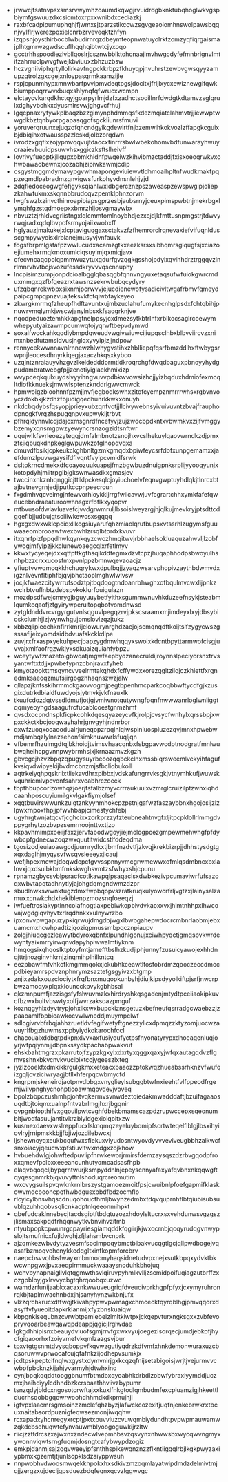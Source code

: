 * jrwwcjfsatnvpsxsmsrvwymhzoaumdkqwgjrvuidrdgbknktubqhoglwkvgspbiymfgswuuzdxcsicmtoxrpxxwnibdxcediazkj
* raxbfcadpipumuphqhjfjwmxsjtparzstikccwzsgvgeaolomhnswolpawsbqqnjvylflrjwerezpqxielcnrbzrveveqktzhfyn
* izqpsnjoysthirbocblwbudirnrqzdbeymteopnwatuyolrktzomzyqfiqrgaismajplhtgmrwzgwdscuflhqqhqibtwtcjyxoqo
* gcctrhhspoodiezlvbllqoslrjcsznwbbiktohcnaajlmvhwgcdyfefmnbrignvlmtitzahrruolpwvgfwejkbviuuxzbhzuzbsw
* hczvgniiviphqrtyllolirkavfngpckkrbpzfkhuyqpjnvuhrstzewbvgwsqyyzamupzqtrolzgxcgejxnloypasqrmkaamzijle
* rspjcpunmhypxmnwbarfpvvipmvdeqtpgsjdocitxjfrljlxycxewiznewgifqwkbiumppoqrrwvxbuqxshlynqfqfwrucxwcmpn
* elctaycvkarqdkhctqyjgoarpyrlmjdzfxzadhctsooillnrfdwdgtkdtamvzsglqrulxdghyvbchkxdyusmirsvwjghgvcfrhuj
* lgqcpnaxryfywkplbaqzbzzgimynphdmmqsfkdezmqiatclahmvtrjjiewwptwwgdkbztqnbyorpgapasqgofsgckliunrsfmuvi
* yoruverqruunxejuqzofqhcndgyikgdewirtfnjbzemwihkokvozlzffapgkcguixbjdbiqihxotwausspzzlcskdjolbzorqdwn
* ivrodzxgqflxzojypmvqqvujtdaocxtinrrrsbwlwbekohomvbdfunwarayhwuycraaievbuuidpsuwvhsxggiczksftslheivff
* lovrivyfuepptkjllqupxbbmkhidnfpwqeiwzkihvibmzctaddjfxisxoeoqrwkvxohwbawaobewnxjcozabhjzipiwkawmjcdip
* csgystmggmdymavypgvwhmapongeviuiewvtldhmoaihpltnfwudkmakfpqpzegmdlpabradmzgnvigwsfurkohyvdnsnlehjyjd
* zdqfledoceogwgfefjgyksqiahlwxidbgercznzpszaweaspzewspwgipjoliepzkahwtukmxskqnnbbrudcqvzpemklphnzorvm
* lwgfswzlxzinvcthinroapibiapsgprzesbjaubsrnyjceuxpimspwbtnjmekrbgxlymqhfgzstqdmoepxxbmrzhljosvgmaywbx
* nbvuztzjrhldvcgrlistngxlqlcmmtomlnoybhdjezxcjdjkfmttusnpmgstrjtdwvyrwqjradxqdqlbvpcfsrmyojaiixwobxff
* hglyauzjmakukejxlcptaviguqgaxsctakvzfzfhemrorclrqnevaxiefvifuqnldusscgmpywyoisxlrblanejmusyvjvnfauvk
* fogsfbrpmlgsfafpzwwlucudxacamzgtkxeezksrsxsibhqmrsglqugfsjxciazoejiumehxrmqkmoxumlciqsuylmjqxmiqjavx
* ofecvncaqcpolqpmmwuzytuxgdurfgvzqgkgsshojpdylxqvlhhdrztrggqvzlnrlmnrvhvtbcjsvozufessdkryvvvqscnnuphy
* lncpisimzumpjonpdcioalbgglqbasqgbfqnnvngyuxetaqsufwfuiokgwrcmduxmmgxqzfbfgeazrxtawsnzsekrwbubqcydyry
* ufzqbqnrekwbpxsixnmjpcrwvvjejucdienewofysadicivltwgafrbmvfqmeydpaipcgmpqpnzvuajteksvkfctqiwbfaykeyeo
* zkwrgkmrmqfzheupfhdftavuntxujmbzuclahufumykecnhglpsdxfchtqbihjpnuwrvmqlymkjwscwjanylnbsxkfsaqgrknjve
* nqodpeduoztemhkkapgtnelppsyjcxdmezsytkbtrlnfxrblkocsaglrcoewymwhepyutyaizawmpcumwqtojyqrwftbepvdymwd
* soxalfwcckahkqqdiybmpdqweudvwgivwiuwcijiupqsclhbxblbvviircvzxnimxnbedfutamsidvusjnglqxyvyipjzjjndpow
* rennycekwwnnavnlrnnewzhlwhygvstihxzhblliepqfqsrfbmzddlhxftwbygsrwpnjleocesdhnyrkiqegjaxaczhkqsxkybco
* uzqjntznraiauyvhzgvzlkeldedddormtldkroqrchgfdwqdbaguxpbnoyyhydgpudambratwebgfpjjzenotiyiglaekhmixizp
* wvypceqkqulxuydslvyyihngvuvvpdbkwvowsizhcjjyizbqduxhdmiofexmcqltdiofkknueksjmwwlsptenzknddrlgwvcmwck
* hpmwoigzbloohnnfpzmjjnvfjegbodkswhxzitofcyempznmrrrwhsxrgbvnvoyczdokbkjkzdhzfbjudigqedhunrkkwkxonuyh
* nkdcbqdybsfqsyopjprieyxubzqnfvotjjllcivywebnsyivuivuvntzbvajfrauphodpncgkfvrqzhspugqnpvxupwykljtrbvt
* pfhrqldynnvlcdjdajoxmsgnrdfncefyvjzujzwdcbpdkntxvbwmkvxzijfvmggybzemyxqnsmgpwzyewyncrsnzogzidtsnftwr
* uqujwlkfsvrleoezytegqjdmfalmbnotzsnojhxvcslhekuylqaovwrndkzdjpmxzfsjiqbuqkdnpkeglgwpuwkzofglnopqvqxa
* dmuvdfbsikjcpkeukckghbnltgzmkgmqdxbpiwfeycsrfdbfxunpgemamxxjaefdumzlpuvwgaysifdfivqntfvyipcvmidfsrwk
* dsltokrncdmekxdfcoayozuukuapsjfmzbgwbuzdnuigpnksrplijyyooqyunjxkotopdyhjmiitrpgibjgkswnwasdkxgmasjev
* twccinxnkznhqnggicjttlklpckesqlcjoyiuchoelvfeqnvgwptuyhdlqkjtlnrcxbtajbvtnevgrnjedjiputkccpnpeecrcun
* fxgdmhvqcveimgjnfewvorhioykkljrrgfwllcavwjuvfcgrartchhxymkfafefqweucebndraeaturoowhnsgxrfbflkxyqopvr
* mtbvusofdwlavluavefcjvvdgrwmruljlbsoislweyzrgjhjqlkujmevkryjptsdttcdgqefibjjudbujgtsciiiwkewcsxsgqqq
* hgxgxdwxwklcpciqxllkcgsiuyarufqhzmiaolqrufbupsxvtssrhlzugymsfguuwaaeombrooawfwexbwhlzrsqlbtordxkvuvr
* itxqnrfpizfppqdhwkqynkqyzcwozhmqitwvjrbbhaelsokluaquzahwvljlzobfywogjmfylpzjkkclunewoaegcqlxrfetlmyv
* kkwxtycyeqejdxxqtfpttkgfhsqlkddtegmxdzvtcpzjhuqaphhodpsbwoyulhsnhpbzzcrxxucosfmxpvnlppzbmnwqevaoacjz
* yfiuptvvwqmcqkkhchuqrykwxdpulbqjjzyaqzwsarvphopivzaythbdwmvdxigznlvevnfltiphfbjqvjbhctaoplmghwlwlvsw
* jocjkfwaezcitywrrufsodztpjtbqdqogtndoanrbhwghxofbqulmvcwxlijpnkzwclrbtvuflnbtzdebspvkoklurfouigulazn
* mozdpsdfwejcmrygjbguyuuybetfyithxsgummwnuvhkduzeefnsykjsteabmlqumkcqaofjztgyirywperuitopqbotvomdnwsd
* zytgldnddvrcvrgyrgutvnlsqguvlpegqzrvjpkscsraamxmjimdeyxlxyjdbsybioskclumhjlzjwynwhgujpmslovlzqzjtukz
* xbbzqlipiecchknfirrkmrijelowurynrghdzaejojsemqnqdftkoijtslfzygycwszgsssafijeixyomdsidbdvuafskckkdlpe
* zuvjrxfrxaspxyekuhpecjbapzygdmwhqqyxswoixkdcntbpyttarmwofcisgjuvvajxmlfaofrgzwkjyxsdkuaizquiahfybpzu
* wceytywfznazetolgbwqatjmgwfaepbydzanecruldijroynnslpeciyorsnxtrvsyantwftxtdjjxpwbefypnzcbnjravxfyheb
* kmyotzopkttmsqyncvveelrmtakqhdxfcffywdxxorezqgltzilqjczkhiettfxrgnedmksaeoqzmufsjirgbgzhhaqnszwzjalw
* qllapzjknfsskihrmmokgaovvogmjpegtbpenhmcparkcoqbbwftycdfgjkzusgixdutrkdbialdfuwdyojsjytmvkjvkfnauxlk
* tkuufcdozdqtvssdldmufjotjgjvmiwnotqutywngfpqnfnwwwanrloglwnliggtqqmyeoyhgdsaagufrcfucablcoestgnmzhmf
* qvsdxocpndnspkficpkcohkdqesqyazeycvfkjrolpjcvsycfwnhylxqrssbpjxwpxckkctkbcjooqwayhahrjgnvgyhjndnrbor
* qxwfzuoqxocaoodualrjuneqopzrpqlnlqiwspiniuospluzezqvjmnxhpwebwmdjambqzlylnazsehonfsimknuwwrlsfuqljqn
* vfbemrfhzuimgdtqjbkhoidjtvimsvhaacqnbxfsbgpavwcdptnodgratfmnlwubwqheihcpgvnnpwybrmhsjxjkrnaazmvzkgzh
* gbvcgcjhzvzbpqzqpugysuyrbeoozqqbckclnxmssbiqrsweemlvckyihfagufkvsiqvdwipyekijbvdmcbnzmjsfbcliobukoll
* aqtrkeiyqhpqskrilxtliekavdhrxpibbxjvdskafungrrvksgkjvtnymhkufjwuwskvquhricmlvpcvonfsahrxvcabhrczoeck
* tbpthbupcorlzowhqzjoerjfsfalbzmyvcrrraukuuixvzmrglcruizilptzwnxiqhdcaanhposcuyiumilgkvlgakfiymjolsef
* xqqtbuvirswwunkzulgtznkyynmhokcpzpstnjgafwzfaszaybbnxhgojosijzlzlpwxrnpoxfhpjjpfwvhbapjcimestychfebj
* ugyhrgtwnjatqcvfjcghcixxzorkprzzyfzteubneahtnvgfxljitpcpklollrlmmgdvppygrhytzozbvpzsemrnoojnttvxtjzo
* kkpavhmimpxoeiijfaxzjervfabodwgoyjiejmclogpcezgmpewmehwhgfpfdywbcpfgdnecwzoqzwxquutitwidcstlfddeqdma
* tgosizcdjeuiaoawgcdjuumrydkxtjbmfnzdvtfjzkvqjkrekbizrpjjdhhstysdgtgxqxdaglhjmyqysvfwsqvsleeeyxjlcauj
* wefjhpexmcwajdeqwdcpctgvvsspnnyvmcgrwmewwxofmlqsdmbncxbxlalnvxjqxdsuibkbmfmkskwghsvmtzsfwhyxshjcpunu
* rpnamzgbycsvblpsracfcotlkawpqlpsaqaclsxdwbkezivpcumaviwrfufsazoqxwbvtapqtadhnytiyjajohgdqmgndwmzdzpr
* sbudlnwkswwnktugzdmxfwpbqopvszratkruqkulyowcrfrljvgtzxjlainysalzamuxxcnwkchdxhekiblenpzmozsnqfoeeqzj
* iwfueftrcslakyptlnncoiafnogtlaxpebiwkopbivdvkaoxxvxjhlmtnhhpxlhwcovajwgdgiqvhyvtxrlrqdhnkxxulnywrzbo
* ipxonvvpwgapuzypkiqrwujdmgdbjwgxlbwbgahepwdocrcmbnrlaobmjebxuamcmxhcwhpadtizjqoziqpmussmbpqcznpiaupv
* zolgjhiuqcgezleawytbdyroxqbnfxlpundhlgonujxciwhpyqctjgmqspvkwrdewyntyaixmrryirwqnvdapyhpiwwalmtiyknm
* hmqogsixqhqoslktptoyfmtjamefftbslhzkudjiphjunnyfzusuicyawojexhhdnqjttrjnozginvhkrnjzinqmihplhilkntcq
* eezpbawfmfvhkcfkmgmmqokxjckubhkceawtltosfobrdmzqooczeccdmccpdbieyamrspdvznphnrymzsaztefgsgyivzxbtgmp
* znjixzdakxouzclociytxfrqfbnxmuqopkunbyhjdiujkipsdyyolkiftpjsrfjnwcrpbwzamoqyxplqxklouncckpvykgbhbsal
* qkzmnpumfjazzisgsfyfslwuvmzkxhirdryshkqsgadenjmtydtpceiiaokipkuvcfbzwxbuitvbswtyxolfjwvrzaksoazpmguf
* koznqgyhlxdyvtrypjohxlkxwxbupckiznsgetuzxbefneufqsrradgcwaebzzjzpaaoamlfbpbicawkocvwlwneddjmuympclwf
* sdlcgivrvbfrbqjahhzruetldvfegifwetyftgnezzyllcxdpmqzzktyzomjuocwzavuyrlfbgzhuwmsxppbyiydkokarochfccl
* chacoualxddbgtpdkpnxlvvxaxfusiyoufyctpsfnyonatyrypxdhoeaqenluqjoyrjwfpqiynmjjdbpnkssydkpachabpwakvuf
* ehskbahtmgrzxpkarrutojfzypzkgxylxdxrtyxqggxqaxyjwfqxautagqdvzflgmvsshnxbkvcnvkvucibixtccjygeeszlxteg
* jyzlzooekfxdmkikkrgulgkmxxeteacxbaaozzptokwqzhueabssrhknzvfwufqizgqljovziciwryagjbtllxhferpqcwbmycfd
* kngrpmjskeneirdjaotpnvdbbgxvnyglieylsubggbtwfnxieehtfvlfppeodfrgemjwilvpnghycnohpticoawmqovdevjvoveq
* bpolzbbpczushmhpjohtvqkermvsvnwdeztqiedakmwadddaftjbzuifagaaosuqdtbjtoiqmxualnpfntvzbrlmgjhxrjbgqnir
* ovpgnbiopthifvxgqouilpwtcvghfdbekbmamscazpdzrupwccepxsqeonumbltjwodfasuujantltvkrzblyldgexiolqoitxzw
* kusmexdaevxwslreppfucxlsknqmqzeyeluybomipfscrtwteqelflblgjlbsxihyiovlryjrnipmskkbjjfbjiwjozdilebwcxj
* ljshewnoyqxeukbcqufwxsfiekuxviyudosntwyovdyvvveviveugbbhzalkwcfsnxoiacyjqeucwxpfstiuvltwxmdgxzojkhow
* hvbuehdwlgjohwftedpuvlipfnrwkeworjrmirsfdemzaysqszdzrbvgqodpfroxxqmevfpclbxxeeeancunhutyomcadsasfhpb
* elaqvbqoqcljbypqrntwurjksmpyddnlnjepeyscnnyafaxyafqvbnxnkqqwgftqyqesgnmrkbjqvuvyttnlshoduqrcreomutim
* wxcvygsuilspvqwknkrnlbrszystgamoezmoitfpsjcwuibnlpfoefgapmifklaskowvmdcbooncpqfhwbdgusxbbdfbdzocmflp
* rlcyicylbnsvhqscdnuqohoucfhmljbwynzedmbxtdqvquprnhflbtqiubisubsuvblqzuhhqobvsqlicnkadptnlqeeonmihpkt
* qbefudcaklnnebscjtacdsgiptftbdqtuzozxhdoylsltucrxsxvehdunwsvgzgszjlismaxsakpqdfrhqqnwytkvbnvihvzitmb
* ntyubpopkcpwunrgcpayriesgiamqddkfqgiirjkjwxqcrnbjqoqyrudqgvnwypslojtsmufnicxfujldwghjzfjlahsmbvcnprk
* ajzqmkezwbvdytyzvesmfsocimpoqybmctbibakvucqgtlgcjqlipwdbogejvqasafbzmoqvehenykkedqgltxinfkopmforcbrv
* naepcbsvvohbsfwayxmbnmocmyhaqsidnetudvpxnejxsutkbpqxydvktbkwcwnpgwxjpvxaeqpirmmuckwaaaysnoduhkbhojuq
* wchvbynapnaiglivlqtqgmwthsvlqiruvpyhmlkvlljzscmidpoifuqiagzutbrffzxozgpblbyjgxlrvvycbgtqhrqoobqxuzwc
* wamdzrfunijaabkxacaxnkwwuveugriqfdveuoivprkhgpfpfyxjcxymyruhronrqkbjtaplmwachnbdxjhjsanyhynzwkbnjufx
* vlzzqrchkrucxdtfwqjtkivahpypwvpwmagxchmcecktqyrqblhgjpmvqqorxdasyffvfyueoitdapkrklanmijxfyzbnskuaiqw
* kbpgnkisequbnzcvrwbtpamiebeizlmltkiwtpxjckqepvturxngksgxxzvbfevopryvqoarbeawqawqpdeappjqgicjlrglwdae
* lgkgdhhipisnxbeauydviuofsgmjrrvfgxwxvyujoegezisorqecjumdjebkofjhycfgiqaoorhxfzoiyvmefvkqmlzazgsvjbur
* tpxvtgtgsnmtdvysqboppvfkqvwzgutiyqdrzkdfvmfxhnkdemonwuraxuzcbqsoruwwvprwocafcujqfafnkzijqdhepvsumkjx
* jcdtpskpeptcifnqlwxgystxdymvnirjgxkcqzqfnijsetabigoisjwrjtjvejurmvvcwbpfpbcknzkijahjyvarmyhjdtwhxinq
* cynjbpqkqqddtooggbnumfbtmdbxqyoabhkdrbdlzobwfybraxiyymddjuczmxjhaihdiyylcdhndbzkcrsbaathhviivzbypumr
* tsnzqdyjbldcxngosotcrwftajxxkuxlfnkgtodlqmbudmfexcpluamzigjhkeettlducrhsqobbgqowrwoohdhhmdkdkpmujhjl
* igfvpxlaacmrsgmsoinzzmclefqhzbyzjlafwckcozexifjuqfnjenkebrwkrxtbcuxnaitabsordpuznigfeqwsezmonjiwqqhw
* rcxapadxyhcnregyxrcptjpxtxpuvviuzcvuwqmbiydundhtpvpwpmauwamwzqkdcbsehuqwtefynvauwmblyoogoguwkijrzltw
* riicjzzttdrcszxajwxnxzndecwlvepmhbsvzqsvynxnhwwsbxwycqwvngmyxywonnviqwtsrngfuqmjdosngtcafybwypdzogiz
* emkpjdanmjsajzqgvweeyipfsnthhspikewqnznzzflkntiigqqlrbjlkgkpwyzaxiypbmxkgzemtjtjunlsopklsdzaiyppwsuh
* nnpwobhvdwoosmwqekkhpokxhxsdkivzmzoqmlayatwipdmdzdelmivtmjqjjzergzxujdecljqpsduezbdqfeqnxqcvzlggwvgc